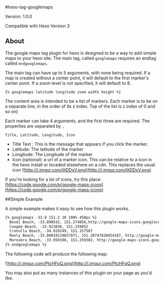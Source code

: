 #hexo-tag-googlemaps

Version: 1.0.0

Compatible with Hexo Version 3


## About

The google maps tag plugin for hexo is designed to be a way to add simple maps to your hexo site. The main tag, called `googlemaps` requires an endtag called `endgooglemaps`.

The main tag can have up to 5 arguments, with none being required. If a map is created without a center point, it will default to the first marker's center point. If a zoom level is not specified, it will default to 8.

```
{% googlemaps latitude longitude zoom width height %}
```

The content area is intended to be a list of markers. Each marker is to be on a separate line, in the order of its z index. Top of the list is z index of 0 and so on)

Each marker can take 4 arguments, and the first three are required. The properties are separated by `,`

```
Title, Latitude, Longitude, Icon

```

* Title Text : This is the message that appears if you click the marker.
* Latitude: The latitude of the marker
* Longitude: The Longitude of the marker
* Icon (optional): a url of a marker icon. This can be relative to a icon in the hexo install or locaded elsewhere on a cdn.
This replaces the usual icon ![http://i.imgur.com/ljtDDxV.png](http://i.imgur.com/ljtDDxV.png)

If you're looking for a lot of icons, try this place: [https://code.google.com/p/google-maps-icons](https://code.google.com/p/google-maps-icons)

##Simple Example

A simple example makes it easy to see how this plugin works.


```md
{% googlemaps -33.9 151.2 10 100% 450px %}
  Bondi Beach, -33.890542, 151.274856,http://google-maps-icons.googlecode.com/files/cityhall-tourism.png
  Coogee Beach, -33.923036, 151.259052
  Cronulla Beach, -34.028249, 151.157507
  Manly Beach, -33.80010128657071, 151.28747820854187, http://google-maps-icons.googlecode.com/files/animals.png
  Maroubra Beach, -33.950198, 151.259302, http://google-maps-icons.googlecode.com/files/cocktail.png
{% endgooglemaps %}
```

The following code will produce the following map:

![http://i.imgur.com/PtcHFpQ.png](http://i.imgur.com/PtcHFpQ.png)

You may also put as many instances of this plugin on your page as you'd like.







